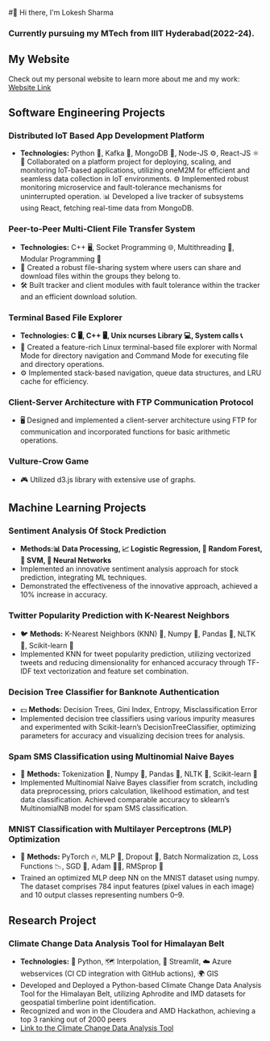 #👋  Hi there, I'm Lokesh Sharma
### Currently pursuing my MTech from IIIT Hyderabad(2022-24).

## My Website

Check out my personal website to learn more about me and my work: [Website Link]([https://lokeshiiith.github.io/Portfolio-html/])

## Software Engineering Projects

### Distributed IoT Based App Development Platform

* **Technologies:** Python 🐍, Kafka 📨, MongoDB 🍃, Node-JS ⚙️, React-JS ⚛️
  👥 Collaborated on a platform project for deploying, scaling, and monitoring IoT-based applications, utilizing oneM2M for efficient and seamless data collection in IoT environments.
  ⚙️ Implemented robust monitoring microservice and fault-tolerance mechanisms for uninterrupted operation.
  📊 Developed a live tracker of subsystems using React, fetching real-time data from MongoDB.

### Peer-to-Peer Multi-Client File Transfer System

* **Technologies:** C++ 🖥️, Socket Programming 🌐, Multithreading 🔄, Modular Programming 🧩
* 📁 Created a robust file-sharing system where users can share and download files within the groups they belong to.
* 🛠️ Built tracker and client modules with fault tolerance within the tracker and an efficient download solution.

### Terminal Based File Explorer

* **Technologies: C 🖥️, C++ 🖥️, Unix ncurses Library 💻, System calls 📞**
* 📂 Created a feature-rich Linux terminal-based file explorer with Normal Mode for directory navigation and Command Mode for executing file and directory operations.
* ⚙️ Implemented stack-based navigation, queue data structures, and LRU cache for efficiency.

### Client-Server Architecture with FTP Communication Protocol

* 🖥️ Designed and implemented a client-server architecture using FTP for communication and incorporated functions for basic arithmetic operations.

### Vulture-Crow Game

* 🎮 Utilized d3.js library with extensive use of graphs.

## Machine Learning Projects

### Sentiment Analysis Of Stock Prediction

* **Methods:📊 Data Processing, 📈 Logistic Regression, 🌳 Random Forest, 🤖 SVM, 🧠 Neural Networks**
* Implemented an innovative sentiment analysis approach for stock prediction, integrating ML techniques.
* Demonstrated the effectiveness of the innovative approach, achieved a 10% increase in accuracy.

### Twitter Popularity Prediction with K-Nearest Neighbors

* 🐦 **Methods:** K-Nearest Neighbors (KNN) 🎯, Numpy 🐘, Pandas 🐼, NLTK 📝, Scikit-learn 🧠
* Implemented KNN for tweet popularity prediction, utilizing vectorized tweets and reducing dimensionality for enhanced accuracy through TF-IDF text vectorization and feature set combination.

### Decision Tree Classifier for Banknote Authentication

* 💵 **Methods:** Decision Trees, Gini Index, Entropy, Misclassification Error
* Implemented decision tree classifiers using various impurity measures and experimented with Scikit-learn’s DecisionTreeClassifier, optimizing parameters for accuracy and visualizing decision trees for analysis.

### Spam SMS Classification using Multinomial Naive Bayes

* 📱 **Methods:** Tokenization 📝, Numpy 🐘, Pandas 🐼, NLTK 📝, Scikit-learn 🧠
* Implemented Multinomial Naive Bayes classifier from scratch, including data preprocessing, priors calculation, likelihood estimation, and test data classification. Achieved comparable accuracy to sklearn’s MultinomialNB model for spam SMS classification.

### MNIST Classification with Multilayer Perceptrons (MLP) Optimization

* 🧠 **Methods:** PyTorch 🔥, MLP 🧠, Dropout 🚫, Batch Normalization ⚖️, Loss Functions 📉, SGD 🔄, Adam 🏋️‍♂️, RMSprop 🚀
* Trained an optimized MLP deep NN on the MNIST dataset using numpy. The dataset comprises 784 input features (pixel values in each image) and 10 output classes representing numbers 0–9.

## Research Project

### Climate Change Data Analysis Tool for Himalayan Belt

* **Technologies:** 🐍 Python, 🗺️ Interpolation, 🚀 Streamlit, ☁️ Azure webservices (CI CD integration with GitHub actions), 🌍 GIS
* Developed and Deployed a Python-based Climate Change Data Analysis Tool for the Himalayan Belt, utilizing Aphrodite and IMD datasets for geospatial timberline point identification.
* Recognized and won in the Cloudera and AMD Hackathon, achieving a top 3 ranking out of 2000 peers
* [Link to the Climate Change Data Analysis Tool](https://clouderahackiiith.azurewebsites.net/)
